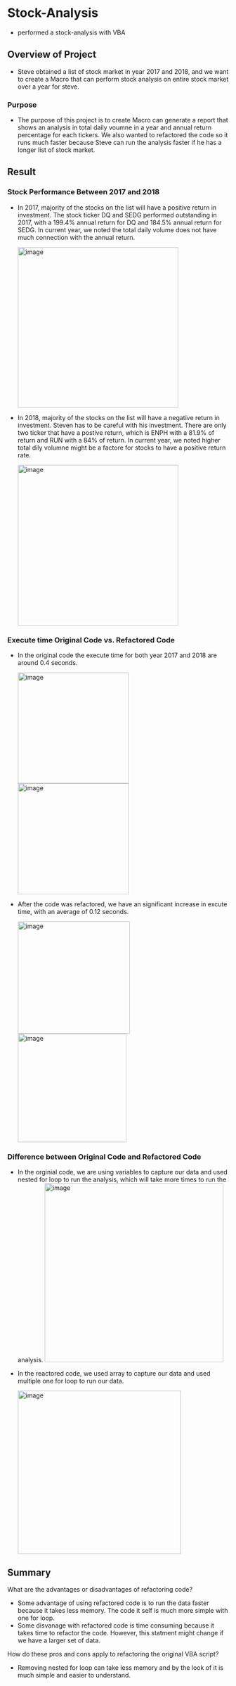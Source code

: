 # Stock-Analysis
* performed a stock-analysis with VBA

## Overview of Project
* Steve obtained a list of stock market in year 2017 and 2018, and we want to create a Macro that can perform stock analysis on entire stock market over a year for steve. 

### Purpose
* The purpose of this project is to create Macro can generate a report that shows an analysis in total daily voumne in a year and annual return percentage for each tickers. We also wanted to refactored the code so it runs much faster because Steve can run the analysis faster if he has a longer list of stock market. 

## Result
### Stock Performance Between 2017 and 2018
* In 2017, majority of the stocks on the list will have a positive return in investment. The stock ticker DQ and SEDG performed outstanding in 2017, with a 199.4% annual return for DQ and 184.5% annual return for SEDG. In current year, we noted the total daily volume does not have much connection with the annual return.

  <img width="365" alt="image" src="https://user-images.githubusercontent.com/107168891/177009556-78dff7bc-d45a-41b1-bc82-d454d52bff25.png">

* In 2018, majority of the stocks on the list will have a negative return in investment. Steven has to be careful with his investment. There are only two ticker that have a postive return, which is ENPH with a 81.9% of return and RUN with a 84% of return. In current year, we noted higher total dily volumne might be a factore for stocks to have a positive return rate. 
 
  <img width="365" alt="image" src="https://user-images.githubusercontent.com/107168891/177009657-5aca1780-db3e-4eb8-a35c-fc6de61864ac.png">
### Execute time Original Code vs. Refactored Code
* In the original code the execute time for both year 2017 and 2018 are around 0.4 seconds.

  <img width="252" alt="image" src="https://user-images.githubusercontent.com/107168891/177009958-d68deef2-fdfd-48e6-8ce2-69ea3d3f9dfa.png"> <img width="252" alt="image" src="https://user-images.githubusercontent.com/107168891/177009970-752d591e-027f-417e-a8f7-147211c4a1bb.png">

* After the code was refactored, we have an significant increase in excute time, with an average of 0.12 seconds.

  <img width="255" alt="image" src="https://user-images.githubusercontent.com/107168891/177010087-79c8a7ed-89c6-4f7b-837e-858bd5455cb6.png"> <img width="247" alt="image" src="https://user-images.githubusercontent.com/107168891/177010092-fca302fd-1c38-4dba-8c46-34f8348b1d79.png">

### Difference between Original Code and Refactored Code
* In the orginial code, we are using variables to capture our data and used nested for loop to run the analysis, which will take more times to run the analysis. 
  <img width="407" alt="image" src="https://user-images.githubusercontent.com/107168891/177010221-4af2b922-f1d6-49f7-8aaf-c57ac2b9bd0e.png">

* In the reactored code, we used array to capture our data and used multiple one for loop to run our data.

  <img width="371" alt="image" src="https://user-images.githubusercontent.com/107168891/177010251-07b2ed08-b098-4801-9f25-fab3b0669c7e.png">

## Summary
What are the advantages or disadvantages of refactoring code? 
* Some advantage of using refactored code is to run the data faster because it takes less memory. The code it self is much more simple with one for loop. 
* Some disvanage with refactored code is time consuming because it takes time to refactor the code. However, this statment might change if we have a larger set of data. 

How do these pros and cons apply to refactoring the original VBA script?
* Removing nested for loop can take less memory and by the look of it is much simple and easier to understand.

